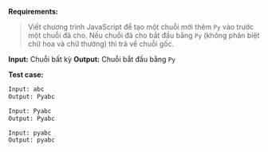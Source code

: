 **Requirements:**
> Viết chương trình JavaScript để tạo một chuỗi mới thêm `Py` vào trước một chuỗi đã cho. Nếu chuỗi đã cho bắt đầu bằng `Py` (không phân biệt chữ hoa và chữ thường) thì trả về chuỗi gốc.

**Input:** Chuỗi bất kỳ
**Output:** Chuỗi bắt đầu bằng `Py`

**Test case:**

```bash
Input: abc
Output: Pyabc

Input: Pyabc
Output: Pyabc

Input: pyabc
Output: pyabc
```
